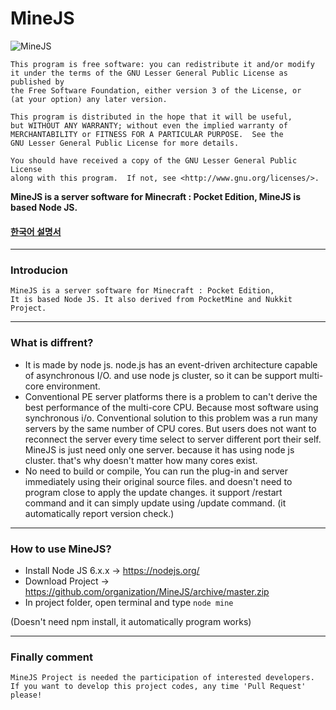 # MineJS

![MineJS](http://i.imgur.com/cSZqZpj.png)

	This program is free software: you can redistribute it and/or modify
	it under the terms of the GNU Lesser General Public License as published by
	the Free Software Foundation, either version 3 of the License, or
	(at your option) any later version.

	This program is distributed in the hope that it will be useful,
	but WITHOUT ANY WARRANTY; without even the implied warranty of
	MERCHANTABILITY or FITNESS FOR A PARTICULAR PURPOSE.  See the
	GNU Lesser General Public License for more details.

	You should have received a copy of the GNU Lesser General Public License
	along with this program.  If not, see <http://www.gnu.org/licenses/>.

__MineJS is a server software for Minecraft : Pocket Edition, MineJS is based Node JS.__

#### [한국어 설명서](https://github.com/organization/MineJS/blob/master/resources/md/kor/%EC%9D%BD%EC%96%B4%EC%A3%BC%EC%84%B8%EC%9A%94.md)

-------------
### Introducion
    MineJS is a server software for Minecraft : Pocket Edition,
    It is based Node JS. It also derived from PocketMine and Nukkit Project.
-------------
### What is diffrent?
- It is made by node js. node.js has an event-driven architecture capable of asynchronous I/O. and use node js cluster, so it can be support multi-core environment.
- Conventional PE server platforms there is a problem to can't derive the best performance of the multi-core CPU. Because most software using synchronous i/o. Conventional solution to this problem was a run many servers by the same number of CPU cores. But users does not want to reconnect the server every time select to server different port their self. MineJS is just need only one server. because it has using node js cluster. that's why doesn't matter how many cores exist.
- No need to build or compile, You can run the plug-in and server immediately using their original source files. and doesn't need to program close to apply the update changes. it support /restart command and it can simply update using /update command. (it automatically report version check.)

-------------
### How to use MineJS?
- Install Node JS 6.x.x -> https://nodejs.org/
- Download Project -> https://github.com/organization/MineJS/archive/master.zip
- In project folder, open terminal and type `node mine`

(Doesn't need npm install, it automatically program works)

-------------
### Finally comment
    MineJS Project is needed the participation of interested developers.
    If you want to develop this project codes, any time 'Pull Request' please!
